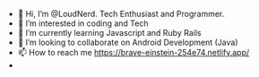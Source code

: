 - 👋 Hi, I’m @LoudNerd. Tech Enthusiast and Programmer.
- 👀 I’m interested in coding and Tech 
- 🌱 I’m currently learning Javascript and Ruby Rails
- 💞️ I’m looking to collaborate on Android Development (Java)
- 📫 How to reach me https://brave-einstein-254e74.netlify.app/
- 
